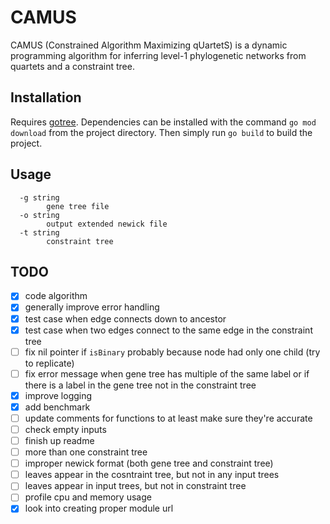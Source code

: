 # CAMUS 

CAMUS (Constrained Algorithm Maximizing qUartetS) is a dynamic programming
algorithm for inferring level-1 phylogenetic networks from quartets and a
constraint tree.

## Installation

Requires [gotree](https://github.com/evolbioinfo/gotree). Dependencies can be
installed with the command `go mod download` from the project directory. Then
simply run `go build` to build the project.

## Usage

```
  -g string
        gene tree file
  -o string
        output extended newick file
  -t string
        constraint tree
```

## TODO

- [x] code algorithm
- [x] generally improve error handling
- [x] test case when edge connects down to ancestor 
- [x] test case when two edges connect to the same edge in the constraint tree
- [ ] fix nil pointer if `isBinary` probably because node had only one child (try to replicate)
- [ ] fix error message when gene tree has multiple of the same label or if
  there is a label in the gene tree not in the constraint tree
- [x] improve logging
- [x] add benchmark
- [ ] update comments for functions to at least make sure they're accurate
- [ ] check empty inputs
- [ ] finish up readme
- [ ] more than one constraint tree
- [ ] improper newick format (both gene tree and constraint tree)
- [ ] leaves appear in the cosntraint tree, but not in any input trees
- [ ] leaves appear in input trees, but not in constraint tree
- [ ] profile cpu and memory usage
- [x] look into creating proper module url
